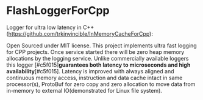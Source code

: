 # FlashLoggerForCpp

Logger for ultra low latency in C++ (https://github.com/trkinvincible/InMemoryCacheForCpp):

Open Sourced under MIT license. This project implements ultra fast logging for CPP projects.
Once service started there will be zero heap memory allocations by the logging service. Unlike
commercially available loggers this logger [#c5f015]**guarantees both latency to microseconds and high availability**[#c5f015]. Latency is
improved with always aligned and continuous memory access, instruction and data cache intact in same
processor(s), ProtoBuf for zero copy and zero allocation to move data from in-memory to external
IO(demonstrated for Linux file system).

